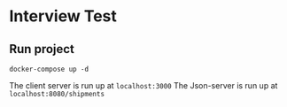 # Interview Test

## Run project

```
docker-compose up -d
```

The client server is run up at `localhost:3000`
The Json-server is run up at `localhost:8080/shipments`